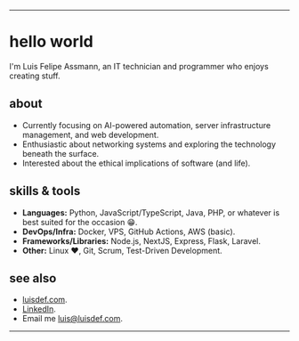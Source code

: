 ****

# hello world

I'm Luis Felipe Assmann, an IT technician and programmer who enjoys creating stuff.

## about
- Currently focusing on AI-powered automation, server infrastructure management, and web development.
- Enthusiastic about networking systems and exploring the technology beneath the surface.
- Interested about the ethical implications of software (and life).

## skills & tools
- **Languages:** Python, JavaScript/TypeScript, Java, PHP, or whatever is best suited for the occasion 😁.
- **DevOps/Infra:** Docker, VPS, GitHub Actions, AWS (basic).
- **Frameworks/Libraries:** Node.js, NextJS, Express, Flask, Laravel.
- **Other:** Linux ❤️, Git, Scrum, Test-Driven Development.

## see also
- [luisdef.com](https://luisdef.com).
- [LinkedIn](https://www.linkedin.com/in/luisdef-/).
- Email me [luis@luisdef.com](mailto:luis@luisdef.com).

****

<!--
## Projects
- [**Project A**](https://github.com/johndoe/project-a): A brief description of your project, its purpose, and the tech used.
- [**Project B**](https://github.com/johndoe/project-b): Another project that showcases relevant experience.
- [**Project C**](https://github.com/johndoe/project-c): Open-source contribution or side project.

Optional: If you want minimal stats, uncomment the lines below and pick one you like.
[![John's GitHub stats](https://github-readme-stats.vercel.app/api?username=johndoe&show_icons=true)](https://github.com/anuraghazra/github-readme-stats)
[![Top Langs](https://github-readme-stats.vercel.app/api/top-langs/?username=johndoe&layout=compact)](https://github.com/anuraghazra/github-readme-stats)

## Luis Felipe Assmann

IT technician, programmer.

-----
[![Site badge](https://img.shields.io/badge/luisdef.com-000000?style=flat-square&labelColor=000000&logo=chain&logoColor=white&link=https://luisdef.com)](https://luisdef.com) <br>
[![Twitter Badge](https://img.shields.io/badge/@luisdef_-000000?style=flat-square&labelColor=000000&logo=x&logoColor=white&link=https://twitter.com/luisdef_)](https://twitter.com/luisdef_) <br>
[![Linkedin Badge](https://img.shields.io/badge/-Luis%20Felipe%20Assmann-000000?style=flat-square&logo=Linkedin&logoColor=white&link=https://www.linkedin.com/in/luisdef-/)](https://www.linkedin.com/in/luisdef-/) <br>
[![Gmail Badge](https://img.shields.io/badge/-luis@luisdef.com-000000?style=flat-square&logo=Gmail&logoColor=white&link=mailto:luis.assmann.1234@gmail.com)](mailto:luis.assmann.1234@gmail.com)

-----
-->
